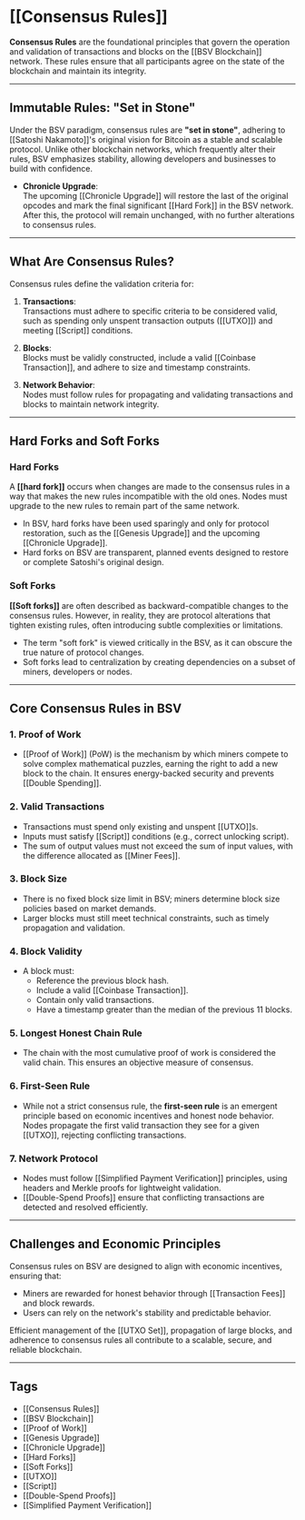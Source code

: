 # [[Consensus Rules]]

**Consensus Rules** are the foundational principles that govern the operation and validation of transactions and blocks on the [[BSV Blockchain]] network. These rules ensure that all participants agree on the state of the blockchain and maintain its integrity.

---

## Immutable Rules: "Set in Stone"

Under the BSV paradigm, consensus rules are **"set in stone"**, adhering to [[Satoshi Nakamoto]]'s original vision for Bitcoin as a stable and scalable protocol. Unlike other blockchain networks, which frequently alter their rules, BSV emphasizes stability, allowing developers and businesses to build with confidence.

- **Chronicle Upgrade**:  
  The upcoming [[Chronicle Upgrade]] will restore the last of the original opcodes and mark the final significant [[Hard Fork]] in the BSV network. After this, the protocol will remain unchanged, with no further alterations to consensus rules.

---

## What Are Consensus Rules?

Consensus rules define the validation criteria for:

1. **Transactions**:  
   Transactions must adhere to specific criteria to be considered valid, such as spending only unspent transaction outputs ([[UTXO]]) and meeting [[Script]] conditions.

2. **Blocks**:  
   Blocks must be validly constructed, include a valid [[Coinbase Transaction]], and adhere to size and timestamp constraints.

3. **Network Behavior**:  
   Nodes must follow rules for propagating and validating transactions and blocks to maintain network integrity.

---

## Hard Forks and Soft Forks

### Hard Forks

A **[[hard fork]]** occurs when changes are made to the consensus rules in a way that makes the new rules incompatible with the old ones. Nodes must upgrade to the new rules to remain part of the same network. 

- In BSV, hard forks have been used sparingly and only for protocol restoration, such as the [[Genesis Upgrade]] and the upcoming [[Chronicle Upgrade]].
- Hard forks on BSV are transparent, planned events designed to restore or complete Satoshi's original design.

### Soft Forks

**[[Soft forks]]** are often described as backward-compatible changes to the consensus rules. However, in reality, they are protocol alterations that tighten existing rules, often introducing subtle complexities or limitations.

- The term "soft fork" is viewed critically in the BSV, as it can obscure the true nature of protocol changes.
- Soft forks lead to centralization by creating dependencies on a subset of miners, developers or nodes.

---

## Core Consensus Rules in BSV

### 1. **Proof of Work**
   - [[Proof of Work]] (PoW) is the mechanism by which miners compete to solve complex mathematical puzzles, earning the right to add a new block to the chain. It ensures energy-backed security and prevents [[Double Spending]].

### 2. **Valid Transactions**
   - Transactions must spend only existing and unspent [[UTXO]]s.
   - Inputs must satisfy [[Script]] conditions (e.g., correct unlocking script).
   - The sum of output values must not exceed the sum of input values, with the difference allocated as [[Miner Fees]].

### 3. **Block Size**
   - There is no fixed block size limit in BSV; miners determine block size policies based on market demands.
   - Larger blocks must still meet technical constraints, such as timely propagation and validation.

### 4. **Block Validity**
   - A block must:
     - Reference the previous block hash.
     - Include a valid [[Coinbase Transaction]].
     - Contain only valid transactions.
     - Have a timestamp greater than the median of the previous 11 blocks.

### 5. **Longest Honest Chain Rule**
   - The chain with the most cumulative proof of work is considered the valid chain. This ensures an objective measure of consensus.

### 6. **First-Seen Rule**
   - While not a strict consensus rule, the **first-seen rule** is an emergent principle based on economic incentives and honest node behavior. Nodes propagate the first valid transaction they see for a given [[UTXO]], rejecting conflicting transactions.

### 7. **Network Protocol**
   - Nodes must follow [[Simplified Payment Verification]] principles, using headers and Merkle proofs for lightweight validation.
   - [[Double-Spend Proofs]] ensure that conflicting transactions are detected and resolved efficiently.

---

## Challenges and Economic Principles

Consensus rules on BSV are designed to align with economic incentives, ensuring that:

- Miners are rewarded for honest behavior through [[Transaction Fees]] and block rewards.
- Users can rely on the network's stability and predictable behavior.

Efficient management of the [[UTXO Set]], propagation of large blocks, and adherence to consensus rules all contribute to a scalable, secure, and reliable blockchain.

---

## Tags

- [[Consensus Rules]]  
- [[BSV Blockchain]]  
- [[Proof of Work]]  
- [[Genesis Upgrade]]  
- [[Chronicle Upgrade]]  
- [[Hard Forks]]  
- [[Soft Forks]]  
- [[UTXO]]  
- [[Script]]  
- [[Double-Spend Proofs]]  
- [[Simplified Payment Verification]]  
